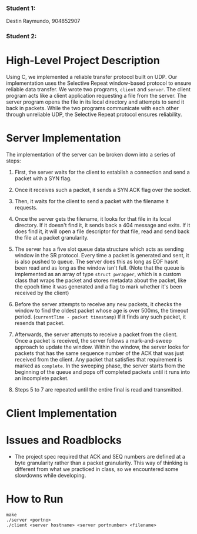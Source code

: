 ### Student 1:
Destin Raymundo, 904852907

### Student 2:


# High-Level Project Description
Using C, we implemented a reliable transfer protocol built on UDP. Our implementation uses the Selective Repeat window-based protocol to ensure reliable data transfer. We wrote two programs, `client` and `server`.  The client program acts like a client application requesting a file from the server. The server program opens the file in its local directory and attempts to send it back in packets. While the two programs communicate with each other through unreliable UDP, the Selective Repeat protocol ensures reliability.


# Server Implementation
The implementation of the server can be broken down into a series of steps:

1) First, the server waits for the client to establish a connection and send a packet with a SYN flag.

2) Once it receives such a packet, it sends a SYN ACK flag over the socket.

3) Then, it waits for the client to send a packet with the filename it requests.

4) Once the server gets the filename, it looks for that file in its local directory. If it doesn't find it, it sends back a 404 message and exits. If it does find it, it  will open a file descriptor for that file, read and send back the file at a packet granularity.

5) The server has a five slot queue data structure which acts as sending window in the SR protocol. Every time a packet is generated and sent, it is also pushed to queue. The server does this as long as EOF hasnt been read and as long as the window isn't full. (Note that the queue is implemented as an array of type `struct pwrapper`, which is a custom class that wraps the packet and stores metadata about the packet, like the epoch time it was generated and a flag to mark whether it's been received by the client)

6) Before the server attempts to receive any new packets, it checks the window to find the oldest packet whose age is over 500ms, the timeout period. (`currentTime - packet timestamp`) If it finds any such packet, it resends that packet.

7) Afterwards, the server attempts to receive a packet from the client. Once a packet is received, the server follows a mark-and-sweep approach to update the window. Within the window, the server looks for packets that has the same sequence number of the ACK that was just received from the client. Any packet that satisfies that requirement is marked as `complete`. In the sweeping phase, the server starts from the beginning of the queue and pops off completed packets until it runs into an incomplete packet.

8) Steps 5 to 7 are repeated until the entire final is read and transmitted.

# Client Implementation

# Issues and Roadblocks
- The project spec required that ACK and SEQ numbers are defined at a byte granularity rather than a packet granularity. This way of thinking is different from what we practiced in class, so we encountered some slowdowns while developing.

# How to Run
```
make
./server <portno>
./client <server hostname> <server portnumber> <filename>
```
